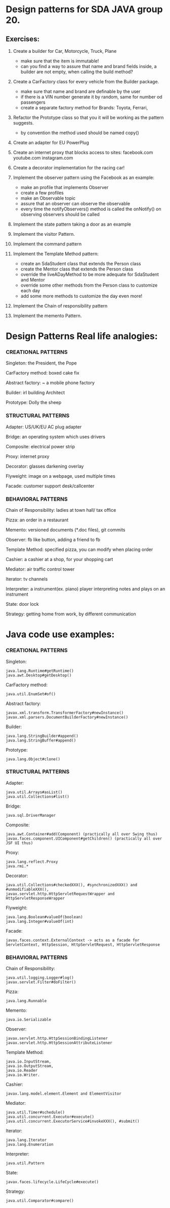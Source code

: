 Design patterns for SDA JAVA group 20.
====================


Exercises:
---------

1. Create a builder for Car, Motorcycle, Truck, Plane
   + make sure that the item is immutable!
   + can you find a way to assure that name and brand fields inside, a builder are not empty, when calling the build method?
   
2. Create a CarFactory class for every vehicle from the Builder package.
   + make sure that name and brand are definable by the user 
   + if there is a VIN number generate it by random, same for number od passengers
   + create a separate factory method for Brands: Toyota, Ferrari, <enter your dream car brand name here>
  
3. Refactor the Prototype class so that you it will be working as the pattern suggests. 
    + by convention the method used should be named copy()

4. Create an adapter for EU PowerPlug  

5. Create an internet proxy that blocks access to sites:
facebook.com
youtube.com
instagram.com

6. Create a decorator implementation for the racing car!

7. Implement the observer pattern using the Facebook as an example:
    - make an profile that implements Observer
    - create a few profiles
    - make an Observable topic
    - assure that an observer can observe the observable
    - every time the notifyObservers() method is called the onNotify() on observing observers should be called

8. Implement the state pattern taking a door as an example

9. Implement the visitor Pattern.

10. Implement the command pattern 

11. Implement the Template Method pattern:
    - create an SdaStudent class that extends the Person class
    - create the Mentor class that extends the Person class
    - override the liveADayMethod to be more adequate for SdaStudent and Mentor
    - override some other methods from the Person class to customize each day
    - add some more methods to customize the day even more! 

12. Implement the Chain of responsibility pattern

13. Implement the memento Pattern.


    
Design Patterns Real life analogies:
==================

### CREATIONAL PATTERNS

Singleton: the President, the Pope

CarFactory method: boxed cake fix  

Abstract factory: ~ a mobile phone factory

Builder: irl building Architect

Prototype: Dolly the sheep
    
### STRUCTURAL PATTERNS

Adapter: US/UK/EU AC plug adapter
    
Bridge: an operating system which uses drivers

Composite: electrical power strip 

Proxy: internet proxy

Decorator: glasses darkening overlay

Flyweight: image on a webpage, used multiple times

Facade: customer support desk/callcenter 
        
### BEHAVIORAL PATTERNS

Chain of Responsibility: ladies at town hall/ tax office

Pizza: an order in a restaurant

Memento: versioned documents (*.doc files), git commits

Observer: fb like button, adding a friend to fb

Template Method: specified pizza, you can modify when placing order

Cashier: a cashier at a shop, for your shopping cart

Mediator: air traffic control tower

Iterator: tv channels
   
Interpreter: a instrument(ex. piano) player interpreting notes and plays on an instrument

State: door lock 

Strategy: getting home from work, by different communication

    
Java code use examples:
===================

### CREATIONAL PATTERNS

Singleton:

    java.lang.Runtime#getRuntime()
    java.awt.Desktop#getDesktop()

CarFactory method: 

    java.util.EnumSet#of()
    
Abstract factory:

    javax.xml.transform.TransformerFactory#newInstance()
    javax.xml.parsers.DocumentBuilderFactory#newInstance()

Builder:

    java.lang.StringBuilder#append()
    java.lang.StringBuffer#append() 

Prototype:

    java.lang.Object#clone() 
 
    
### STRUCTURAL PATTERNS

Adapter:

    java.util.Arrays#asList()
    java.util.Collections#list()
    
Bridge:

    java.sql.DriverManager

Composite:

    java.awt.Container#add(Component) (practically all over Swing thus)
    javax.faces.component.UIComponent#getChildren() (practically all over JSF UI thus)

Proxy:

    java.lang.reflect.Proxy
    java.rmi.*
    
Decorator:

    java.util.Collections#checkedXXX(), #synchronizedXXX() and #unmodifiableXXX(),
    javax.servlet.http.HttpServletRequestWrapper and HttpServletResponseWrapper

Flyweight:

    java.lang.Boolean#valueOf(boolean)
    java.lang.Integer#valueOf(int)

Facade:
    
    javax.faces.context.ExternalContext -> acts as a facade for 
    ServletContext, HttpSession, HttpServletRequest, HttpServletResponse

        
### BEHAVIORAL PATTERNS

Chain of Responsibility:

    java.util.logging.Logger#log()
    javax.servlet.Filter#doFilter()

Pizza:

    java.lang.Runnable

Memento:

    java.io.Serializable

Observer:

    javax.servlet.http.HttpSessionBindingListener
    javax.servlet.http.HttpSessionAttributeListener

Template Method:

    java.io.InputStream, 
    java.io.OutputStream, 
    java.io.Reader 
    java.io.Writer.

Cashier:

    javax.lang.model.element.Element and ElementVisitor

Mediator:

    java.util.Timer#schedule()
    java.util.concurrent.Executor#execute()
    java.util.concurrent.ExecutorService#invokeXXX(), #submit()

Iterator:
    
    java.lang.Iterator
    java.lang.Enumeration

Interpreter:

    java.util.Pattern
    
State:

    javax.faces.lifecycle.LifeCycle#execute()

Strategy:

    java.util.Comparator#compare()
    